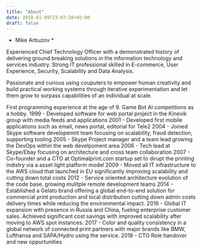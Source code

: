 ```yaml
---
title: "About"
date: 2018-01-09T23:07:28+02:00
draft: false
---
```


* Mike Arbuzov *

Experienced Chief Technology Officer with a demonstrated history of delivering ground breaking solutions in the information technology and services industry. Strong IT professional skilled in E-commerce, User Experience, Security, Scalability and Data Analysis. 

Passionate and curious using couputers to empower human creativity and build practical working systems through iterative experimentation and let them grow to surpass capabilities of an individual at scale.

First programming experience at the age of 9. Game Bot AI competitions as a hobby.
1999 - Developed software for web portal project in the Kinevik group with media feeds and applications
2001 - Developed first mobile applications such as email, news portal, editorial for Tele2 
2004 - Joined Skype software developemnt team focusing on scalability, fraud detection, supporting tooling
2005 - Skype Project manager and a team lead growing the DevOps within the web develpoment area
2006 - Tech lead at Skype/Ebay focusing on architecture and cross team collaboration
2007 - Co-founder and a CTO at Optimalprint.com startup set to dirupt the printing indistry via a asset light platform model
2009 - Moved all IT infrastructure to the AWS cloud that launched in EU significantly improving scalability and cutting down total costs
2012 - Service oriented architecture evolution of the code base, growing mulitple remote development teams
2014 - Established a Gelato brand offering a global end-to-end solution for commercial print production and local distribution cutting down admin costs delivery times while reducing the environmental impact.
2016 - Global IT expansion with presence in Russia and China, fueling enterprise customer sales. Achieved significant cost savings with improved scalability after moving to AWS spot instances.
2017 - Color and quality consistency in a global network of connected print partners with major brands like BMW, Lufthansa and SAPA/Hydro using the service.
2018 - CTO Role handover and new oppurtunities


